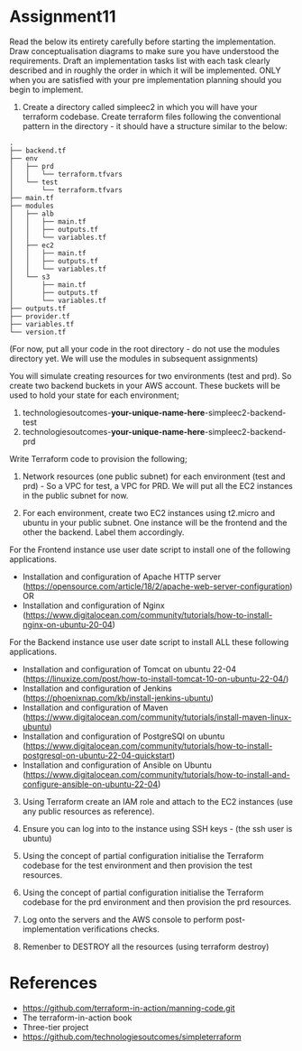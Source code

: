 # Assignment11

Read the below its entirety carefully before starting the implementation. Draw conceptualisation diagrams to make sure you have understood the requirements. Draft an implementation tasks list with each task clearly described and in roughly the order in which it will be implemented.
ONLY when you are satisfied with your pre implementation planning should you begin to implement.

1) Create a directory called simpleec2 in which you will have your terraform codebase. Create terraform files 
following the conventional pattern in the directory - it should have a structure similar to the below:

```
.
├── backend.tf
├── env
│   ├── prd
│   │   └── terraform.tfvars
│   └── test
│       └── terraform.tfvars
├── main.tf
├── modules
│   ├── alb
│   │   ├── main.tf
│   │   ├── outputs.tf
│   │   └── variables.tf
│   ├── ec2
│   │   ├── main.tf
│   │   ├── outputs.tf
│   │   └── variables.tf
│   └── s3
│       ├── main.tf
│       ├── outputs.tf
│       └── variables.tf
├── outputs.tf
├── provider.tf
├── variables.tf
└── version.tf
```

(For now, put all your code in the root directory - do not use the modules directory yet. We will use the modules in 
subsequent assignments)

You will simulate creating resources for two environments (test and prd). So create two backend buckets in your
AWS account. These buckets will be used to hold your state for each environment;

1) technologiesoutcomes-<b>your-unique-name-here</b>-simpleec2-backend-test
2) technologiesoutcomes-<b>your-unique-name-here</b>-simpleec2-backend-prd

Write Terraform code to provision the following;

1) Network resources (one public subnet) for each environment (test and prd) - So a VPC for test,  a VPC for PRD.
We will put all the EC2 instances in the public subnet for now.

2) For each environment, create two EC2 instances using t2.micro and ubuntu in your public subnet. 
One instance will be the frontend and the other the backend. Label them accordingly.

For the Frontend instance use user date script to install one of the following applications.
* Installation and configuration of Apache HTTP server (https://opensource.com/article/18/2/apache-web-server-configuration)
OR
* Installation and configuration of Nginx (https://www.digitalocean.com/community/tutorials/how-to-install-nginx-on-ubuntu-20-04)

For the Backend instance use user date script to install ALL these following applications.
* Installation and configuration of Tomcat on ubuntu 22-04 (https://linuxize.com/post/how-to-install-tomcat-10-on-ubuntu-22-04/)
*  Installation and configuration of Jenkins (https://phoenixnap.com/kb/install-jenkins-ubuntu)
* Installation and configuration of Maven (https://www.digitalocean.com/community/tutorials/install-maven-linux-ubuntu)
* Installation and configuration of PostgreSQl on ubuntu (https://www.digitalocean.com/community/tutorials/how-to-install-postgresql-on-ubuntu-22-04-quickstart)
* Installation and configuration of Ansible on Ubuntu (https://www.digitalocean.com/community/tutorials/how-to-install-and-configure-ansible-on-ubuntu-22-04)


3) Using Terraform create an IAM role and attach to the EC2 instances (use any public resources as reference).

4) Ensure you can log into to the instance using SSH keys - (the ssh user is ubuntu)

5) Using the concept of partial configuration initialise the Terraform codebase for the test environment and then provision the test resources.

6) Using the concept of partial configuration initialise the Terraform codebase for the prd environment and then provision the prd resources.

7) Log onto the servers and the  AWS console to perform post-implementation verifications checks.

8) Remenber to DESTROY all the resources (using terraform destroy)

References
===========

* https://github.com/terraform-in-action/manning-code.git
* The terraform-in-action book
* Three-tier project
* https://github.com/technologiesoutcomes/simpleterraform
